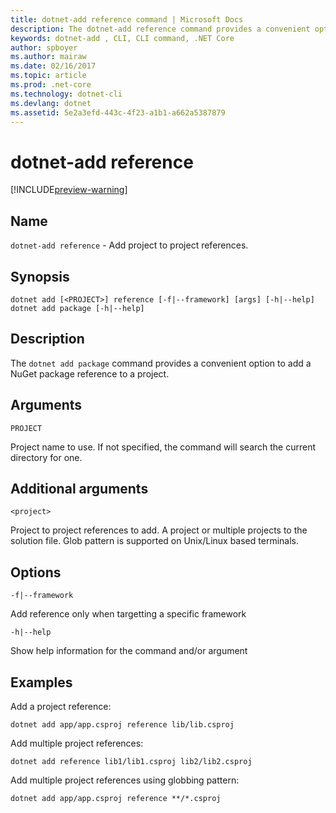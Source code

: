 ```yaml
---
title: dotnet-add reference command | Microsoft Docs
description: The dotnet-add reference command provides a convenient option to add project to project references.
keywords: dotnet-add , CLI, CLI command, .NET Core
author: spboyer
ms.author: mairaw
ms.date: 02/16/2017
ms.topic: article
ms.prod: .net-core
ms.technology: dotnet-cli
ms.devlang: dotnet
ms.assetid: 5e2a3efd-443c-4f23-a1b1-a662a5387879
---
```

# dotnet-add reference

[!INCLUDE[preview-warning](../../../includes/warning.md)]

## Name

`dotnet-add reference` - Add project to project references.

## Synopsis

```
dotnet add [<PROJECT>] reference [-f|--framework] [args] [-h|--help]
dotnet add package [-h|--help]
```

## Description

The `dotnet add package` command provides a convenient option to add a NuGet package reference to a project.

## Arguments

`PROJECT`

Project name to use. If not specified, the command will search the current directory for one.

## Additional arguments

`<project>`

Project to project references to add. A project or multiple projects to the solution file. Glob pattern is supported on Unix/Linux based terminals.

## Options

`-f|--framework`

Add reference only when targetting a specific framework

`-h|--help`

Show help information for the command and/or argument

## Examples

Add a project reference:

`dotnet add app/app.csproj reference lib/lib.csproj`

Add multiple project references:

`dotnet add reference lib1/lib1.csproj lib2/lib2.csproj`

Add multiple project references using globbing pattern:

`dotnet add app/app.csproj reference **/*.csproj`


